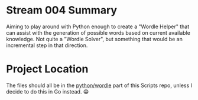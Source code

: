 # Stream 004 Summary

Aiming to play around with Python enough to create a "Wordle Helper" that can assist with the generation of possible words based on current available knowledge. Not quite a "Wordle Solver", but something that would be an incremental step in that direction.

# Project Location

The files should all be in the [python/wordle](https://github.com/conflabermits/Scripts/tree/master/python/wordle) part of this Scripts repo, unless I decide to do this in Go instead. 😁